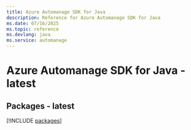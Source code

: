 ```yaml
---
title: Azure Automanage SDK for Java
description: Reference for Azure Automanage SDK for Java
ms.date: 07/16/2025
ms.topic: reference
ms.devlang: java
ms.service: automanage
---
```

# Azure Automanage SDK for Java - latest
## Packages - latest
[!INCLUDE [packages](automanage-index.md)]
